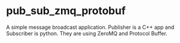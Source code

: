 # pub_sub_zmq_protobuf
A simple message broadcast application. Publisher is a C++ app and Subscriber is python. They are using ZeroMQ and Protocol Buffer. 
